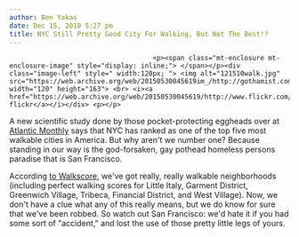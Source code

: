 ```yaml
---
author: Ben Yakas
date: Dec 15, 2010 5:27 pm
title: NYC Still Pretty Good City For Walking, But Not The Best!?
---
```


	
										<p><span class="mt-enclosure mt-enclosure-image" style="display: inline;"> </span></p><div class="image-left" style=" width:120px; "> <img alt="121510walk.jpg" src="https://web.archive.org/web/20150530045619im_/http://gothamist.com/attachments/byakas/121510walk.jpg" width="120" height="163"> <br> <i><a href="https://web.archive.org/web/20150530045619/http://www.flickr.com/photos/digiart2001/2234841293/">digiart2001&apos;s flickr</a></i></div> <p></p>

<p>A new scientific study done by those pocket-protecting eggheads over at <a href="https://web.archive.org/web/20150530045619/http://www.theatlantic.com/business/archive/2010/12/americas-most-walkable-cities/67988/">Atlantic Monthly</a> says that NYC has ranked as one of the top five most walkable cities in America. But why aren&apos;t we number one? Because standing in our way is the god-forsaken, gay pothead homeless persons paradise that is San Francisco. </p>

<p>According <a href="https://web.archive.org/web/20150530045619/http://www.walkscore.com/NY/New_York">to Walkscore</a>, we&apos;ve got really, really walkable neighborhoods (including perfect walking scores for Little Italy, Garment District, Greenwich Village, Tribeca, Financial District, and West Village). Now, we don&apos;t have a clue what any of this really means, but we do know for sure that we&apos;ve been robbed. So watch out San Francisco: we&apos;d hate it if you had some sort of &quot;accident,&quot; and lost the use of those pretty little legs of yours.</p>					
										
									
				
